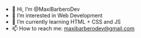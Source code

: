 - 👋 Hi, I’m @MaxiBarberoDev
- 👀 I’m interested in Web Development
- 🌱 I’m currently learning HTML + CSS and JS
- 📫 How to reach me: maxibarberodev@gmail.com

<!---
MaxiBarberoDev/MaxiBarberoDev is a ✨ special ✨ repository because its `README.md` (this file) appears on your GitHub profile.
You can click the Preview link to take a look at your changes.
--->
